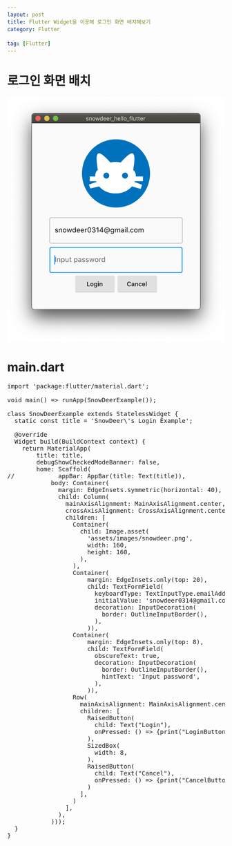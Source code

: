 ```yaml
---
layout: post
title: Flutter Widget을 이용해 로그인 화면 배치해보기
category: Flutter

tag: [Flutter]
---
```


# 로그인 화면 배치

![Image](/assets/flutter/006_login_form.png)

# main.dart

<pre class="prettyprint">
import 'package:flutter/material.dart';

void main() => runApp(SnowDeerExample());

class SnowDeerExample extends StatelessWidget {
  static const title = 'SnowDeer\'s Login Example';

  @override
  Widget build(BuildContext context) {
    return MaterialApp(
        title: title,
        debugShowCheckedModeBanner: false,
        home: Scaffold(
//            appBar: AppBar(title: Text(title)),
            body: Container(
              margin: EdgeInsets.symmetric(horizontal: 40),
              child: Column(
                mainAxisAlignment: MainAxisAlignment.center,
                crossAxisAlignment: CrossAxisAlignment.center,
                children: [
                  Container(
                    child: Image.asset(
                      'assets/images/snowdeer.png',
                      width: 160,
                      height: 160,
                    ),
                  ),
                  Container(
                      margin: EdgeInsets.only(top: 20),
                      child: TextFormField(
                        keyboardType: TextInputType.emailAddress,
                        initialValue: 'snowdeer0314@gmail.com',
                        decoration: InputDecoration(
                          border: OutlineInputBorder(),
                        ),
                      )),
                  Container(
                      margin: EdgeInsets.only(top: 8),
                      child: TextFormField(
                        obscureText: true,
                        decoration: InputDecoration(
                          border: OutlineInputBorder(),
                          hintText: 'Input password',
                        ),
                      )),
                  Row(
                    mainAxisAlignment: MainAxisAlignment.center,
                    children: [
                      RaisedButton(
                        child: Text("Login"),
                        onPressed: () => {print("LoginButton is Clicked.")},
                      ),
                      SizedBox(
                        width: 8,
                      ),
                      RaisedButton(
                        child: Text("Cancel"),
                        onPressed: () => {print("CancelButton is Clicked.")},
                      )
                    ],
                  )
                ],
              ),
            )));
  }
}
</pre>